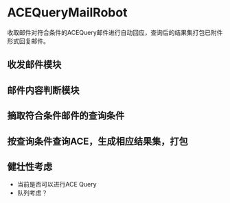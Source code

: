 ACEQueryMailRobot
=================

收取邮件对符合条件的ACEQuery邮件进行自动回应，查询后的结果集打包已附件形式回复邮件。


## 收发邮件模块

## 邮件内容判断模块

## 摘取符合条件邮件的查询条件

## 按查询条件查询ACE，生成相应结果集，打包

## 健壮性考虑
- 当前是否可以进行ACE Query
- 队列考虑？
